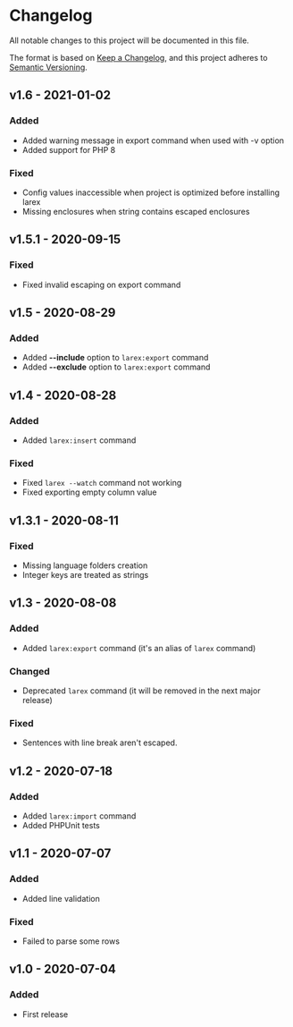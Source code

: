 # Changelog
All notable changes to this project will be documented in this file.

The format is based on [Keep a Changelog](https://keepachangelog.com/en/1.0.0/),
and this project adheres to [Semantic Versioning](https://semver.org/spec/v2.0.0.html).

## v1.6 - 2021-01-02
### Added
- Added warning message in export command when used with -v option
- Added support for PHP 8

### Fixed
- Config values inaccessible when project is optimized before installing larex
- Missing enclosures when string contains escaped enclosures

## v1.5.1 - 2020-09-15
### Fixed
- Fixed invalid escaping on export command

## v1.5 - 2020-08-29
### Added
- Added **--include** option to `larex:export` command
- Added **--exclude** option to `larex:export` command

## v1.4 - 2020-08-28
### Added
- Added `larex:insert` command

### Fixed
- Fixed `larex --watch` command not working
- Fixed exporting empty column value

## v1.3.1 - 2020-08-11
### Fixed
- Missing language folders creation
- Integer keys are treated as strings

## v1.3 - 2020-08-08
### Added
- Added `larex:export` command (it's an alias of `larex` command)

### Changed
- Deprecated `larex` command (it will be removed in the next major release)

### Fixed
- Sentences with line break aren't escaped.

## v1.2 - 2020-07-18
### Added
- Added `larex:import` command
- Added PHPUnit tests

## v1.1 - 2020-07-07
### Added
- Added line validation

### Fixed
- Failed to parse some rows

## v1.0 - 2020-07-04
### Added
- First release
